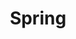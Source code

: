 ---
title: "Spring" # 카테고리 이름
layout: category
permalink: /categories/spring/ # url
author_profile: true
taxonomy: Spring
sidebar:
    nav: "categories"
---